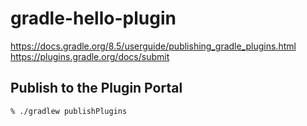 # gradle-hello-plugin

https://docs.gradle.org/8.5/userguide/publishing_gradle_plugins.html  
https://plugins.gradle.org/docs/submit  

## Publish to the Plugin Portal
```
% ./gradlew publishPlugins
```
